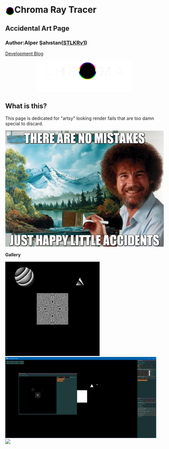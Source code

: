 #  Chroma Ray Tracer <img align="left" src= "resources/logo_solo.png" height="40">
## Accidental Art Page
### Author:Alper Şahıstan([STLKRv1](https://github.com/STLKRv1))  

[Development Blog](README.md)  

<p align="center">
<img src= "resources/logo_w.png" height="100"></p>  
  
## What is this?

This page is dedicated for "artsy" looking render fails that are too damn special to discard.  
<p align="center">
<img src= "resources/bob.jpg" >
</p>  

**Gallery**

<img src= "resources/fail3.png" width = "300" > <img src= "resources/light_bug.gif" >  
<img src= "resources/halıkilimtravel.png" width = "300" > 


